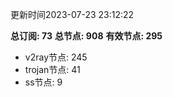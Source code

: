 更新时间2023-07-23 23:12:22

**总订阅: 73**
**总节点: 908**
**有效节点: 295**
- v2ray节点: 245
- trojan节点: 41
- ss节点: 9
